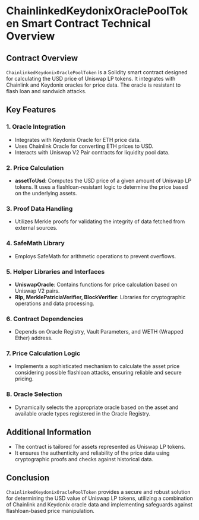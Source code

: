 # ChainlinkedKeydonixOraclePoolToken Smart Contract Technical Overview

## Contract Overview
`ChainlinkedKeydonixOraclePoolToken` is a Solidity smart contract designed for calculating the USD price of Uniswap LP tokens. It integrates with Chainlink and Keydonix oracles for price data. The oracle is resistant to flash loan and sandwich attacks. 

## Key Features

### 1. Oracle Integration
- Integrates with Keydonix Oracle for ETH price data.
- Uses Chainlink Oracle for converting ETH prices to USD.
- Interacts with Uniswap V2 Pair contracts for liquidity pool data.

### 2. Price Calculation
- **assetToUsd**: Computes the USD price of a given amount of Uniswap LP tokens. It uses a flashloan-resistant logic to determine the price based on the underlying assets.

### 3. Proof Data Handling
- Utilizes Merkle proofs for validating the integrity of data fetched from external sources.

### 4. SafeMath Library
- Employs SafeMath for arithmetic operations to prevent overflows.

### 5. Helper Libraries and Interfaces
- **UniswapOracle**: Contains functions for price calculation based on Uniswap V2 pairs.
- **Rlp, MerklePatriciaVerifier, BlockVerifier**: Libraries for cryptographic operations and data processing.

### 6. Contract Dependencies
- Depends on Oracle Registry, Vault Parameters, and WETH (Wrapped Ether) address.

### 7. Price Calculation Logic
- Implements a sophisticated mechanism to calculate the asset price considering possible flashloan attacks, ensuring reliable and secure pricing.

### 8. Oracle Selection
- Dynamically selects the appropriate oracle based on the asset and available oracle types registered in the Oracle Registry.

## Additional Information
- The contract is tailored for assets represented as Uniswap LP tokens.
- It ensures the authenticity and reliability of the price data using cryptographic proofs and checks against historical data.

## Conclusion
`ChainlinkedKeydonixOraclePoolToken` provides a secure and robust solution for determining the USD value of Uniswap LP tokens, utilizing a combination of Chainlink and Keydonix oracle data and implementing safeguards against flashloan-based price manipulation.
